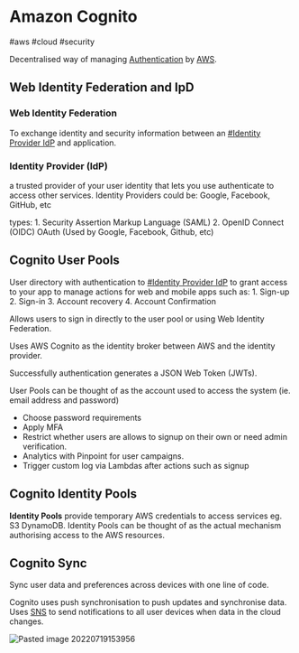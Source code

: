 # Amazon Cognito
#aws #cloud #security 

Decentralised way of managing [Authentication](Authentication) by [AWS](AWS/AWS.md).


## Web Identity Federation and IpD

### Web Identity Federation
To exchange identity and security information between an [#Identity Provider IdP](#Identity%20Provider%20IdP) and application.

### Identity Provider (IdP)
a trusted provider of your user identity that lets you use authenticate to access other services. Identity Providers could be: Google, Facebook, GitHub, etc

types:
	1. Security Assertion Markup Language (SAML)
	2. OpenID Connect (OIDC) OAuth (Used by Google, Facebook, Github, etc)

## Cognito User Pools
User directory with authentication to [#Identity Provider IdP](#Identity%20Provider%20IdP) to grant access to your app to manage actions for web and mobile apps such as:
	1. Sign-up
	2. Sign-in
	3. Account recovery
	4. Account Confirmation

Allows users to sign in directly to the user pool or using Web Identity Federation.

Uses AWS Cognito as the identity broker between AWS and the identity provider.

Successfully authentication generates a JSON Web Token (JWTs).

User Pools can be thought of as the account used to access the system (ie. email address and password)

*  Choose password requirements
* Apply MFA
* Restrict whether users are allows to signup on their own or need admin verification.
* Analytics with Pinpoint for user campaigns.
* Trigger custom log via Lambdas after actions such as signup



## Cognito Identity Pools

**Identity Pools** provide temporary AWS credentials to access services eg. S3 DynamoDB. Identity Pools can be thought of as the actual mechanism authorising access to the AWS resources.


## Cognito Sync

Sync user data and preferences across devices with one line of code.

Cognito uses push synchronisation  to push updates and synchronise data. Uses [SNS](AWS/--%20Application%20Integration%20--/SNS.md) to send notifications to all user devices when data in the cloud changes.

![Pasted image 20220719153956](AWS/--%20Security%20&%20Identity%20--/Pasted%20image%2020220719153956.png)

